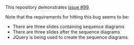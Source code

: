 This repository demonstrates [issue #99](https://github.com/bramp/js-sequence-diagrams/issues/99).

Note that the requirements for hitting this bug seems to be:
* There are three slides containing sequence diagrams
* There are three slides after the sequence diagrams
* JQuery is being used to create the sequence diagrams
